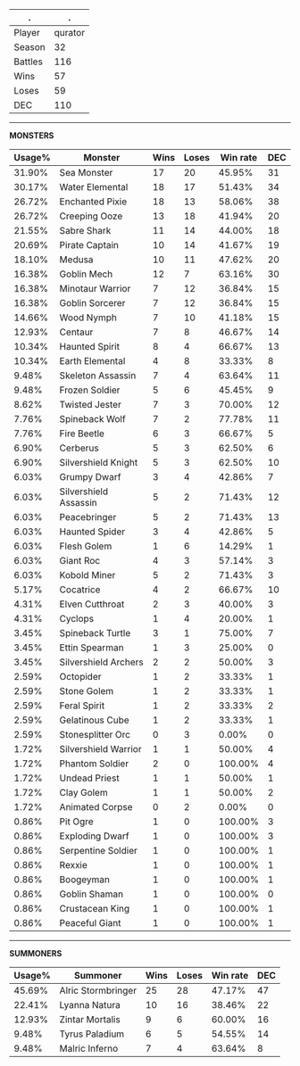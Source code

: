 .|.
|-|-
Player|qurator
Season|32
Battles|116
Wins|57
Loses|59
DEC|110

---
**MONSTERS**

Usage%|Monster|Wins|Loses|Win rate|DEC|
-|-|-|-|-|-|
31.90%|Sea Monster|17|20|45.95%|31|
30.17%|Water Elemental|18|17|51.43%|34|
26.72%|Enchanted Pixie|18|13|58.06%|38|
26.72%|Creeping Ooze|13|18|41.94%|20|
21.55%|Sabre Shark|11|14|44.00%|18|
20.69%|Pirate Captain|10|14|41.67%|19|
18.10%|Medusa|10|11|47.62%|20|
16.38%|Goblin Mech|12|7|63.16%|30|
16.38%|Minotaur Warrior|7|12|36.84%|15|
16.38%|Goblin Sorcerer|7|12|36.84%|15|
14.66%|Wood Nymph|7|10|41.18%|15|
12.93%|Centaur|7|8|46.67%|14|
10.34%|Haunted Spirit|8|4|66.67%|13|
10.34%|Earth Elemental|4|8|33.33%|8|
9.48%|Skeleton Assassin|7|4|63.64%|11|
9.48%|Frozen Soldier|5|6|45.45%|9|
8.62%|Twisted Jester|7|3|70.00%|12|
7.76%|Spineback Wolf|7|2|77.78%|11|
7.76%|Fire Beetle|6|3|66.67%|5|
6.90%|Cerberus|5|3|62.50%|6|
6.90%|Silvershield Knight|5|3|62.50%|10|
6.03%|Grumpy Dwarf|3|4|42.86%|7|
6.03%|Silvershield Assassin|5|2|71.43%|12|
6.03%|Peacebringer|5|2|71.43%|13|
6.03%|Haunted Spider|3|4|42.86%|5|
6.03%|Flesh Golem|1|6|14.29%|1|
6.03%|Giant Roc|4|3|57.14%|3|
6.03%|Kobold Miner|5|2|71.43%|3|
5.17%|Cocatrice|4|2|66.67%|10|
4.31%|Elven Cutthroat|2|3|40.00%|3|
4.31%|Cyclops|1|4|20.00%|1|
3.45%|Spineback Turtle|3|1|75.00%|7|
3.45%|Ettin Spearman|1|3|25.00%|0|
3.45%|Silvershield Archers|2|2|50.00%|3|
2.59%|Octopider|1|2|33.33%|1|
2.59%|Stone Golem|1|2|33.33%|1|
2.59%|Feral Spirit|1|2|33.33%|2|
2.59%|Gelatinous Cube|1|2|33.33%|1|
2.59%|Stonesplitter Orc|0|3|0.00%|0|
1.72%|Silvershield Warrior|1|1|50.00%|4|
1.72%|Phantom Soldier|2|0|100.00%|4|
1.72%|Undead Priest|1|1|50.00%|1|
1.72%|Clay Golem|1|1|50.00%|2|
1.72%|Animated Corpse|0|2|0.00%|0|
0.86%|Pit Ogre|1|0|100.00%|3|
0.86%|Exploding Dwarf|1|0|100.00%|3|
0.86%|Serpentine Soldier|1|0|100.00%|1|
0.86%|Rexxie|1|0|100.00%|1|
0.86%|Boogeyman|1|0|100.00%|1|
0.86%|Goblin Shaman|1|0|100.00%|0|
0.86%|Crustacean King|1|0|100.00%|1|
0.86%|Peaceful Giant|1|0|100.00%|1|

---
**SUMMONERS**

Usage%|Summoner|Wins|Loses|Win rate|DEC|
-|-|-|-|-|-|
45.69%|Alric Stormbringer|25|28|47.17%|47|
22.41%|Lyanna Natura|10|16|38.46%|22|
12.93%|Zintar Mortalis|9|6|60.00%|16|
9.48%|Tyrus Paladium|6|5|54.55%|14|
9.48%|Malric Inferno|7|4|63.64%|8|
